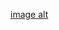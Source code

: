 [image alt](https://github.com/aspverma/dummy/blob/1b5207fea4c41ee4e8f41fb8535a27f90de98e58/knowledge.png)

